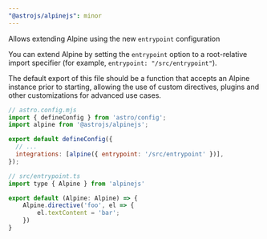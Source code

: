 ```yaml
---
"@astrojs/alpinejs": minor
---
```


Allows extending Alpine using the new `entrypoint` configuration

You can extend Alpine by setting the `entrypoint` option to a root-relative import specifier (for example, `entrypoint: "/src/entrypoint"`).

The default export of this file should be a function that accepts an Alpine instance prior to starting, allowing the use of custom directives, plugins and other customizations for advanced use cases.

```js
// astro.config.mjs
import { defineConfig } from 'astro/config';
import alpine from '@astrojs/alpinejs';

export default defineConfig({
  // ...
  integrations: [alpine({ entrypoint: '/src/entrypoint' })],
});
```

```js
// src/entrypoint.ts
import type { Alpine } from 'alpinejs'

export default (Alpine: Alpine) => {
    Alpine.directive('foo', el => {
        el.textContent = 'bar';
    })
}
```